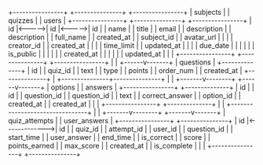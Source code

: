 +----------------+       +---------------+       +----------------+
|    subjects    |       |    quizzes    |       |     users      |
+----------------+       +---------------+       +----------------+
| id             |<----->| id            |<----->| id             |
| name           |       | title         |       | email          |
| description    |       | description   |       | full_name      |
| created_at     |       | subject_id    |       | avatar_url     |
|                |       | creator_id    |       | created_at     |
|                |       | time_limit    |       | updated_at     |
|                |       | due_date      |       |                |
|                |       | is_public     |       |                |
|                |       | created_at    |       |                |
|                |       | updated_at    |       |                |
+----------------+       +---------------+       +----------------+
                                |
                                |
                         +------v-------+
                         |  questions   |
                         +--------------+
                         | id           |
                         | quiz_id      |
                         | text         |
                         | type         |
                         | points       |
                         | order_num    |
                         | created_at   |
                         +--------------+
                                |
                 +---------------+---------------+
                 |                               |
         +-------v--------+               +------v-------+
         |    options     |               |   answers    |
         +----------------+               +--------------+
         | id             |               | id           |
         | question_id    |               | question_id  |
         | text           |               | correct_answer |
         | option_id      |               | created_at   |
         | created_at     |               |              |
         +----------------+               +--------------+
                                                |
                                                |
                 +--------------------------------+
                 |                                |
         +-------v--------+               +-------v-------+
         | quiz_attempts  |               | user_answers  |
         +----------------+               +---------------+
         | id             |<------------->| id            |
         | quiz_id        |               | attempt_id    |
         | user_id        |               | question_id   |
         | start_time     |               | user_answer   |
         | end_time       |               | is_correct    |
         | score          |               | points_earned |
         | max_score      |               | created_at    |
         | is_complete    |               |               |
         +----------------+               +---------------+